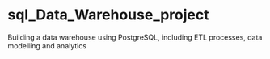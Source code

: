 # sql_Data_Warehouse_project
Building a data warehouse using PostgreSQL, including ETL processes,  data modelling and analytics
